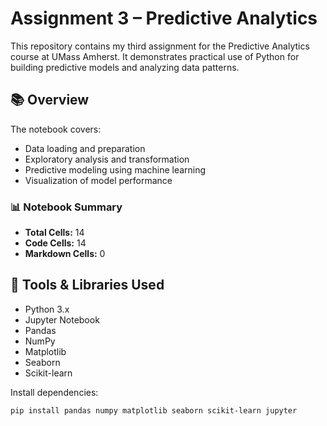 # Assignment 3 – Predictive Analytics

This repository contains my third assignment for the Predictive Analytics course at UMass Amherst. It demonstrates practical use of Python for building predictive models and analyzing data patterns.

## 📚 Overview

The notebook covers:

- Data loading and preparation  
- Exploratory analysis and transformation  
- Predictive modeling using machine learning  
- Visualization of model performance

### 📊 Notebook Summary

- **Total Cells:** 14  
- **Code Cells:** 14  
- **Markdown Cells:** 0

## 🧰 Tools & Libraries Used

- Python 3.x  
- Jupyter Notebook  
- Pandas  
- NumPy  
- Matplotlib  
- Seaborn  
- Scikit-learn

Install dependencies:

```bash
pip install pandas numpy matplotlib seaborn scikit-learn jupyter